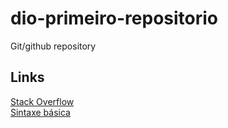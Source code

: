 # dio-primeiro-repositorio
Git/github repository

## Links
[Stack Overflow](https://pt.stackoverflow.com/)<br>
[Sintaxe básica](https://markdown.net.br/sintaxe-basica/)
